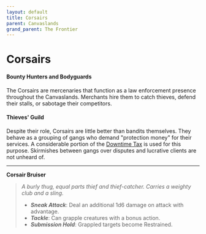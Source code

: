 ```yaml
---
layout: default
title: Corsairs
parent: Canvaslands
grand_parent: The Frontier
---
```


# Corsairs

#### Bounty Hunters and Bodyguards

The Corsairs are mercenaries that function as a law enforcement presence throughout the Canvaslands. Merchants hire them to catch thieves, defend their stalls, or sabotage their competitors. 

#### Thieves' Guild

Despite their role, Corsairs are little better than bandits themselves. They behave as a grouping of gangs who demand "protection money" for their services. A considerable portion of the [Downtime Tax](../../adventuring/index) is used for this purpose. Skirmishes between gangs over disputes and lucrative clients are not unheard of.

---

**Corsair Bruiser**

> _A burly thug, equal parts thief and thief-catcher. Carries a weighty club and a sling._
>
> * ***Sneak Attack***: Deal an additional 1d6 damage on attack with advantage. 
> * ***Tackle***: Can grapple creatures with a bonus action.
> * ***Submission Hold***: Grappled targets become Restrained.